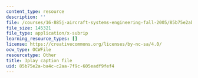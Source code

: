```yaml
---
content_type: resource
description: ''
file: /courses/16-885j-aircraft-systems-engineering-fall-2005/85b75e2aba4cc2aa7f9c605eadf9fef4_OksC02Xqe7Q.srt
file_size: 145321
file_type: application/x-subrip
learning_resource_types: []
license: https://creativecommons.org/licenses/by-nc-sa/4.0/
ocw_type: OCWFile
resourcetype: Other
title: 3play caption file
uid: 85b75e2a-ba4c-c2aa-7f9c-605eadf9fef4
---
```


